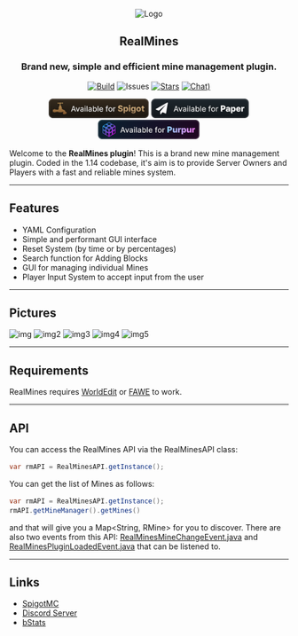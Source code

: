 <div align="center">

![Logo](https://i.imgur.com/rl6dII1.png)

## RealMines

### Brand new, simple and efficient mine management plugin.

[![Build](https://img.shields.io/github/actions/workflow/status/joserodpt/RealMines/maven.yml?branch=master)](https://github.com/JoseGamerPT/RealMines/actions)
![Issues](https://img.shields.io/github/issues-raw/JoseGamerPT/RealMines)
[![Stars](https://img.shields.io/github/stars/JoseGamerPT/RealMines)](https://github.com/JoseGamerPT/RealMines/stargazers)
[![Chat)](https://img.shields.io/discord/817810368649887744?logo=discord&logoColor=white)](https://discord.gg/t7gfnYZKy8)

<a href="/#"><img src="https://raw.githubusercontent.com/intergrav/devins-badges/v2/assets/compact/supported/spigot_46h.png" height="35"></a>
<a href="/#"><img src="https://raw.githubusercontent.com/intergrav/devins-badges/v2/assets/compact/supported/paper_46h.png" height="35"></a>
<a href="/#"><img src="https://raw.githubusercontent.com/intergrav/devins-badges/v2/assets/compact/supported/purpur_46h.png" height="35"></a>

</div>

Welcome to the **RealMines plugin**! This is a brand new mine management plugin. Coded in the 1.14 codebase, it's aim is
to provide Server Owners and Players with a fast and reliable mines system.

----

## Features

* YAML Configuration
* Simple and performant GUI interface
* Reset System (by time or by percentages)
* Search function for Adding Blocks
* GUI for managing individual Mines
* Player Input System to accept input from the user

----

## Pictures

![img](https://i.imgur.com/35gJCNr.png)
![img2](https://i.imgur.com/DBRwcnl.png)
![img3](https://i.imgur.com/boHe3s9.gif)
![img4](https://i.imgur.com/og8if9B.png)
![img5](https://i.imgur.com/T9yXh0y.png)

----

## Requirements

RealMines requires [WorldEdit](https://dev.bukkit.org/projects/worldedit)
or [FAWE](https://www.spigotmc.org/resources/fastasyncworldedit.13932/) to work.

----

## API

You can access the RealMines API via the RealMinesAPI class:

```java
var rmAPI = RealMinesAPI.getInstance();
```

You can get the list of Mines as follows:

```java
var rmAPI = RealMinesAPI.getInstance();
rmAPI.getMineManager().getMines() 
```

and that will give you a Map<String, RMine> for you to discover.
There are also two events from this
API: [RealMinesMineChangeEvent.java](realmines-api%2Fsrc%2Fmain%2Fjava%2Fjoserodpt%2Frealmines%2Fapi%2Fevent%2FRealMinesMineChangeEvent.java)
and [RealMinesPluginLoadedEvent.java](realmines-api%2Fsrc%2Fmain%2Fjava%2Fjoserodpt%2Frealmines%2Fapi%2Fevent%2FRealMinesPluginLoadedEvent.java)
that can be listened to.

----

## Links

* [SpigotMC](https://www.spigotmc.org/resources/73707/)
* [Discord Server](https://discord.gg/t7gfnYZKy8)
* [bStats](https://bstats.org/plugin/bukkit/RealMines/10574)

